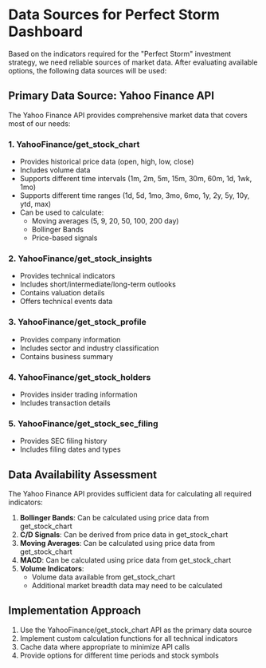 # Data Sources for Perfect Storm Dashboard

Based on the indicators required for the "Perfect Storm" investment strategy, we need reliable sources of market data. After evaluating available options, the following data sources will be used:

## Primary Data Source: Yahoo Finance API

The Yahoo Finance API provides comprehensive market data that covers most of our needs:

### 1. YahooFinance/get_stock_chart
- Provides historical price data (open, high, low, close)
- Includes volume data
- Supports different time intervals (1m, 2m, 5m, 15m, 30m, 60m, 1d, 1wk, 1mo)
- Supports different time ranges (1d, 5d, 1mo, 3mo, 6mo, 1y, 2y, 5y, 10y, ytd, max)
- Can be used to calculate:
  - Moving averages (5, 9, 20, 50, 100, 200 day)
  - Bollinger Bands
  - Price-based signals

### 2. YahooFinance/get_stock_insights
- Provides technical indicators
- Includes short/intermediate/long-term outlooks
- Contains valuation details
- Offers technical events data

### 3. YahooFinance/get_stock_profile
- Provides company information
- Includes sector and industry classification
- Contains business summary

### 4. YahooFinance/get_stock_holders
- Provides insider trading information
- Includes transaction details

### 5. YahooFinance/get_stock_sec_filing
- Provides SEC filing history
- Includes filing dates and types

## Data Availability Assessment

The Yahoo Finance API provides sufficient data for calculating all required indicators:

1. **Bollinger Bands**: Can be calculated using price data from get_stock_chart
2. **C/D Signals**: Can be derived from price data in get_stock_chart
3. **Moving Averages**: Can be calculated using price data from get_stock_chart
4. **MACD**: Can be calculated using price data from get_stock_chart
5. **Volume Indicators**: 
   - Volume data available from get_stock_chart
   - Additional market breadth data may need to be calculated

## Implementation Approach

1. Use the YahooFinance/get_stock_chart API as the primary data source
2. Implement custom calculation functions for all technical indicators
3. Cache data where appropriate to minimize API calls
4. Provide options for different time periods and stock symbols
